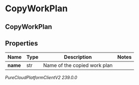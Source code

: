 # CopyWorkPlan

## CopyWorkPlan

## Properties

|Name | Type | Description | Notes|
|------------ | ------------- | ------------- | -------------|
| **name** | str | Name of the copied work plan | |



_PureCloudPlatformClientV2 239.0.0_
